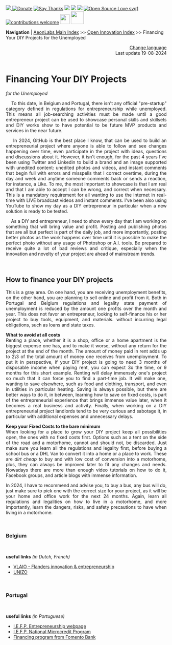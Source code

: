 [![](https://dcbadge.vercel.app/api/server/hw3j3RwfJf) ](https://discord.gg/hw3j3RwfJf)
 [![Donate](https://img.shields.io/badge/donate-$-brown.svg?style=for-the-badge)](http://paypal.me/mtpsilva)
 [![Say Thanks](https://img.shields.io/badge/Say%20Thanks-!-yellow.svg?style=for-the-badge)](https://saythanks.io/to/mtpsilva)
![](https://img.shields.io/github/last-commit/aeonSolutions/aeonSolutions?style=for-the-badge)
<img src="https://us-central1-trackgit-analytics.cloudfunctions.net/token/ping/lztozx5fhr486ojv78ol" />
![](https://views.whatilearened.today/views/github/aeonSolutions/aeonSolutions.svg)
[![Open Source Love svg1](https://badges.frapsoft.com/os/v1/open-source.svg?v=103)](#)
[![contributions welcome](https://img.shields.io/badge/contributions-welcome-brightgreen.svg?style=flat&label=Contributions&colorA=red&colorB=black	)](#)
[<img src="https://cdn.buymeacoffee.com/buttons/v2/default-yellow.png" data-canonical-src="https://cdn.buymeacoffee.com/buttons/v2/default-yellow.png" height="30" />](https://www.buymeacoffee.com/migueltomas)
<a href="https://github.com/sponsors/aeonSolutions">
  <img height="40" src="https://github.com/aeonSolutions/PCB-Prototyping-Catalogue/blob/main/media/become_a_github_sponsor.png">
</a>


**Navigation** | [AeonLabs Main Index](https://github.com/aeonSolutions/aeonSolutions/blob/main/aeonSolutions-Main-Index.md)  >>  [Open Innovation Index](https://github.com/aeonSolutions/aeonSolutions/blob/main/open-innovation-book-index.md)  >> Financing Your DIY Projects for the Unemployed

<div align="right">
 <a href="https://github-com.translate.goog/aeonSolutions/aeonSolutions/blob/main/Financing%20Your%20DIY%20projects.md?_x_tr_sl=en&_x_tr_tl=nl&_x_tr_hl=en&_x_tr_pto=wapp">Change language</a> <br>
Last update 19-08-2024
</div>

<br>

<div align="justify">
 
# Financing Your DIY Projects
*for the Unemployed*
<br>

&nbsp; &nbsp; To this date, in Belgium and Portugal, there isn't any official "pre-startup" category defined in regulations for entrepreneurship while unemployed. This means all job-searching activities must be made until a good entrepreneur project can be used to showcase personal skills and skillsets and DIY works show to have potential to be future MVP products and services in the near future. 

&nbsp; &nbsp; In 2024, GitHub is the best place I know, that can be used to build an entrepreneurial project where anyone is able to follow and see changes happening over time, even participate in the project with ideas, questions and discussions about it.  However, it isn't enough, for the past 4 years I've been using Twitter and Linkedin to build a brand and an image supported with unedited content: unedited photos and videos, and  instant comments that begin full with errors and misspells that I correct overtime, during the day and week and anytime someone  comments back or sends a reaction, for instance, a Like.  To me, the most important to showcase is that I am real and that I am able to accept I can be wrong, and correct when necessary. This is a mandatory requirement for all wanting to use the internet in real-time with LIVE broadcast videos and instant comments.  I've been also using YouTube to show my day as a DIY entrepreneur in particular when a new solution is ready to be tested. 

&nbsp; &nbsp; As a DIY and entrepreneur, I need to show every day that I am working on something that will bring value and profit. Posting and publishing photos that are all but perfect is part of the daily job, and more importantly, posting better photos as the work happens over time until it is possible to make the perfect photo without any usage of Photoshop or A.I. tools.  Be prepared to receive quite a lot of bad reviews and critique, especially when the innovation and novelty of your project are ahead of mainstream trends. 

<br>

## How to finance your DIY projects
This is a gray area. On one hand, you are receiving unemployment benefits, on the other hand, you are planning to sell online and profit from it. Both in Portugal and Belgium regulations and legality state payment of unemployment is reduced by the amount one profits over the month and year. This does not favor an entrepreneur, looking to self-finance his or her project to buy tools, equipment, and materials. without incurring legal obligations, such as loans and state taxes.    

**What to avoid at all costs** <br>
Renting a place, whether it is a shop, office or a home apartment is the biggest expense one has, and to make it worse, without any return for the project at the end of the month. The amount of money paid in rent adds up to 2\3 of the total amount of money one receives from unemployment. To put it in perspective, if your DIY project is going to need 3 months of disposable income when paying rent, you can expect 3x the time, or 9 months for this short example.  Renting will delay immensely one's project so much that it can force you to find a part-time job. It will make one, wanting to save elsewhere, such as food and clothing, transport, and even in utilities in particular heating. Saving is always possible, but there are better ways to do it, in between, learning how to save on fixed costs, is part of the entrepreneurial experience that brings immense value later, when it becomes a real business and activity.  Finally, when working on a DIY entrepreneurial project landlords tend to be very curious and sabotage it, in particular with additional expenses and unnecessary delays. 

**Keep your Fixed Costs to the bare minimum** <br>
When looking for a place to grow your DIY project keep all possibilities open, the ones with no fixed costs first. Options such as a tent on the side of the road and a motorhome, cannot and should not, be discarded. Just make sure you learn all the regulations and legality first, before buying a school bus or a DHL Van to convert it into a home or a place to work. These are *dirt cheap* to buy and with low cost of conversion into a motorhome, plus, they can always be improved later to fit any changes and needs.  Nowadays there are more than enough video tutorials on how to do it, Facebook groups, and article blogs with immense information.  

In 2024, I have to recommend and advise you, to buy a bus, any bus will do, just make sure to pick one with the correct size for your project, as it will be your home and office work for the next 24 months. Again, learn all regulations and legalities on how to live in a motorhome, and more importantly, learn the dangers, risks, and safety precautions to have when living in a motorhome.  


<br>

### Belgium

<br>

**useful links** *(in Dutch, French)* <br>
- [VLAIO - Flanders innovation & entrepreneurship](https://www.vlaio.be/en)
- [UNIZO](https://www.unizo.be)
  
  
<br>

### Portugal

<br>

**useful links** *(in Portuguese)* <br>
- [I.E.F.P. Entrepreneurship webpage](https://www.iefp.pt/empreendedorismo)
- [I.E.F.P. National Microcredit Program](https://www.iefp.pt/documents/10181/190833/Ficha+Sintese+Programa+Nacional+de+Microcredito+%28vf+03-01-2022%29.pdf/353dc580-ea2e-4a41-ac78-4e8c0aa6bbe0)
- [Financing program from Fomento Bank](https://www.bpfomento.pt/pt/catalogo/linha-de-apoio-ao-empreendedorismo-e-criacao-do-proprio-emprego/)
  

<br>

</div>
 
</div>

